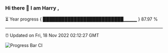 ### Hi there 👋 I am Harry , 

⏳ Year progress { ██████████████████████████▁▁▁▁ } 87.97 %

---

⏰ Updated on Fri, 18 Nov 2022 02:12:27 GMT

![Progress Bar CI](https://github.com/duykhang68/duykhang68/workflows/Progress%20Bar%20CI/badge.svg)
